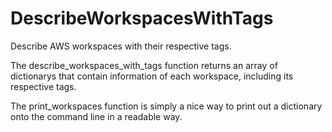 # DescribeWorkspacesWithTags
Describe AWS workspaces with their respective tags.

The describe_workspaces_with_tags function returns an array of dictionarys that contain information of each workspace, including 
its respective tags.

The print_workspaces function is simply a nice way to print out a dictionary onto the command line in a readable way.
